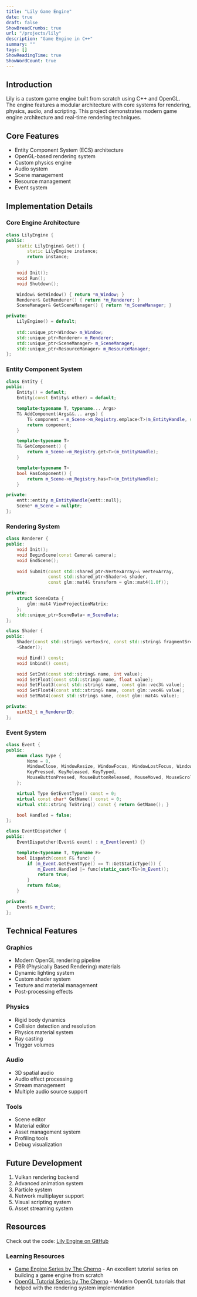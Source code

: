 ```yaml
---
title: "Lily Game Engine"
date: true
draft: false
ShowBreadCrumbs: true
url: "/projects/lily"
description: "Game Engine in C++"
summary: ""
tags: []
ShowReadingTime: true
ShowWordCount: true
---
```


## Introduction

Lily is a custom game engine built from scratch using C++ and OpenGL. The engine features a modular architecture with core systems for rendering, physics, audio, and scripting. This project demonstrates modern game engine architecture and real-time rendering techniques.

## Core Features

- Entity Component System (ECS) architecture
- OpenGL-based rendering system
- Custom physics engine
- Audio system
- Scene management
- Resource management
- Event system

## Implementation Details

### Core Engine Architecture
```cpp
class LilyEngine {
public:
    static LilyEngine& Get() {
        static LilyEngine instance;
        return instance;
    }

    void Init();
    void Run();
    void Shutdown();

    Window& GetWindow() { return *m_Window; }
    Renderer& GetRenderer() { return *m_Renderer; }
    SceneManager& GetSceneManager() { return *m_SceneManager; }

private:
    LilyEngine() = default;
    
    std::unique_ptr<Window> m_Window;
    std::unique_ptr<Renderer> m_Renderer;
    std::unique_ptr<SceneManager> m_SceneManager;
    std::unique_ptr<ResourceManager> m_ResourceManager;
};
```

### Entity Component System
```cpp
class Entity {
public:
    Entity() = default;
    Entity(const Entity& other) = default;

    template<typename T, typename... Args>
    T& AddComponent(Args&&... args) {
        T& component = m_Scene->m_Registry.emplace<T>(m_EntityHandle, std::forward<Args>(args)...);
        return component;
    }

    template<typename T>
    T& GetComponent() {
        return m_Scene->m_Registry.get<T>(m_EntityHandle);
    }

    template<typename T>
    bool HasComponent() {
        return m_Scene->m_Registry.has<T>(m_EntityHandle);
    }

private:
    entt::entity m_EntityHandle{entt::null};
    Scene* m_Scene = nullptr;
};
```

### Rendering System
```cpp
class Renderer {
public:
    void Init();
    void BeginScene(const Camera& camera);
    void EndScene();
    
    void Submit(const std::shared_ptr<VertexArray>& vertexArray, 
                const std::shared_ptr<Shader>& shader,
                const glm::mat4& transform = glm::mat4(1.0f));

private:
    struct SceneData {
        glm::mat4 ViewProjectionMatrix;
    };
    std::unique_ptr<SceneData> m_SceneData;
};

class Shader {
public:
    Shader(const std::string& vertexSrc, const std::string& fragmentSrc);
    ~Shader();

    void Bind() const;
    void Unbind() const;

    void SetInt(const std::string& name, int value);
    void SetFloat(const std::string& name, float value);
    void SetFloat3(const std::string& name, const glm::vec3& value);
    void SetFloat4(const std::string& name, const glm::vec4& value);
    void SetMat4(const std::string& name, const glm::mat4& value);

private:
    uint32_t m_RendererID;
};
```

### Event System
```cpp
class Event {
public:
    enum class Type {
        None = 0,
        WindowClose, WindowResize, WindowFocus, WindowLostFocus, WindowMoved,
        KeyPressed, KeyReleased, KeyTyped,
        MouseButtonPressed, MouseButtonReleased, MouseMoved, MouseScrolled
    };

    virtual Type GetEventType() const = 0;
    virtual const char* GetName() const = 0;
    virtual std::string ToString() const { return GetName(); }

    bool Handled = false;
};

class EventDispatcher {
public:
    EventDispatcher(Event& event) : m_Event(event) {}

    template<typename T, typename F>
    bool Dispatch(const F& func) {
        if (m_Event.GetEventType() == T::GetStaticType()) {
            m_Event.Handled |= func(static_cast<T&>(m_Event));
            return true;
        }
        return false;
    }

private:
    Event& m_Event;
};
```

## Technical Features

### Graphics
- Modern OpenGL rendering pipeline
- PBR (Physically Based Rendering) materials
- Dynamic lighting system
- Custom shader system
- Texture and material management
- Post-processing effects

### Physics
- Rigid body dynamics
- Collision detection and resolution
- Physics material system
- Ray casting
- Trigger volumes

### Audio
- 3D spatial audio
- Audio effect processing
- Stream management
- Multiple audio source support

### Tools
- Scene editor
- Material editor
- Asset management system
- Profiling tools
- Debug visualization

## Future Development

1. Vulkan rendering backend
2. Advanced animation system
3. Particle system
4. Network multiplayer support
5. Visual scripting system
6. Asset streaming system

## Resources

Check out the code: [Lily Engine on GitHub](https://github.com/kanand003/Lily)

### Learning Resources
- [Game Engine Series by The Cherno](https://www.youtube.com/playlist?list=PLlrATfBNZ98dC-V-N3m0Go4deliWHPFwT) - An excellent tutorial series on building a game engine from scratch
- [OpenGL Tutorial Series by The Cherno](https://www.youtube.com/playlist?list=PLlrATfBNZ98foTJPJ_Ev03o2oq3-GGOS2) - Modern OpenGL tutorials that helped with the rendering system implementation

<!--Add photo -->